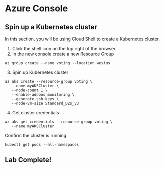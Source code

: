 # Azure Console
## Spin up a Kubernetes cluster
In this section, you will be using Cloud Shell to create a Kubernetes cluster.
1. Click the shell icon on the top right of the browser.
2. In the new console create a new Resource Group

```console
az group create --name voting --location westus
```

3. Spin up Kubernetes cluster
```console
az aks create --resource-group voting \
   --name myAKSCluster \
   --node-count 1 \
   --enable-addons monitoring \
   --generate-ssh-keys \
   --node-vm-size Standard_D2s_v3
```

4. Get cluster credentials
```console
az aks get-credentials --resource-group voting \
   --name myAKSCluster
```

Confirm the cluster is running:
```console
kubectl get pods --all-namespaces
```

## Lab Complete!
